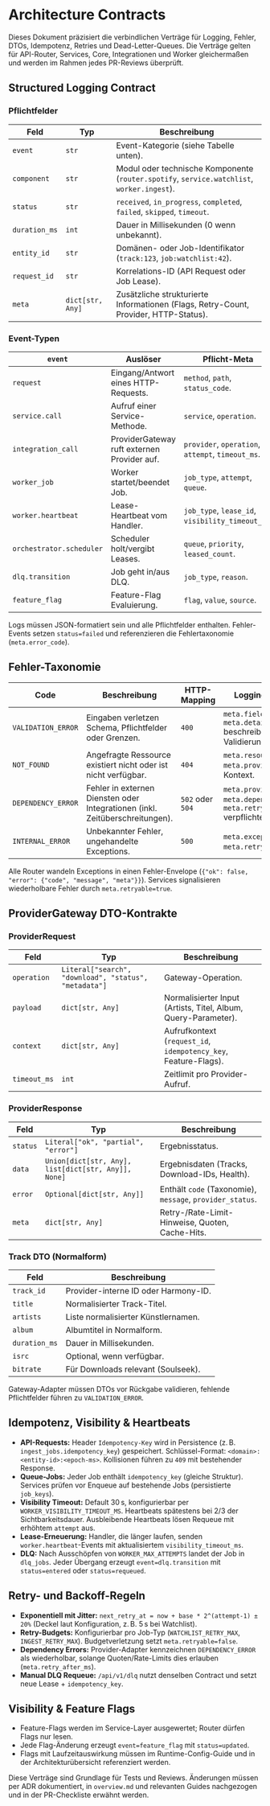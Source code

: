 # Architecture Contracts

Dieses Dokument präzisiert die verbindlichen Verträge für Logging, Fehler, DTOs, Idempotenz, Retries und Dead-Letter-Queues. Die Verträge gelten für API-Router, Services, Core, Integrationen und Worker gleichermaßen und werden im Rahmen jedes PR-Reviews überprüft.

## Structured Logging Contract

### Pflichtfelder
| Feld | Typ | Beschreibung |
| --- | --- | --- |
| `event` | `str` | Event-Kategorie (siehe Tabelle unten). |
| `component` | `str` | Modul oder technische Komponente (`router.spotify`, `service.watchlist`, `worker.ingest`). |
| `status` | `str` | `received`, `in_progress`, `completed`, `failed`, `skipped`, `timeout`. |
| `duration_ms` | `int` | Dauer in Millisekunden (0 wenn unbekannt). |
| `entity_id` | `str` | Domänen- oder Job-Identifikator (`track:123`, `job:watchlist:42`). |
| `request_id` | `str` | Korrelations-ID (API Request oder Job Lease). |
| `meta` | `dict[str, Any]` | Zusätzliche strukturierte Informationen (Flags, Retry-Count, Provider, HTTP-Status). |

### Event-Typen
| `event` | Auslöser | Pflicht-Meta |
| --- | --- | --- |
| `request` | Eingang/Antwort eines HTTP-Requests. | `method`, `path`, `status_code`. |
| `service.call` | Aufruf einer Service-Methode. | `service`, `operation`. |
| `integration_call` | ProviderGateway ruft externen Provider auf. | `provider`, `operation`, `attempt`, `timeout_ms`. |
| `worker_job` | Worker startet/beendet Job. | `job_type`, `attempt`, `queue`. |
| `worker.heartbeat` | Lease-Heartbeat vom Handler. | `job_type`, `lease_id`, `visibility_timeout_ms`. |
| `orchestrator.scheduler` | Scheduler holt/vergibt Leases. | `queue`, `priority`, `leased_count`. |
| `dlq.transition` | Job geht in/aus DLQ. | `job_type`, `reason`. |
| `feature_flag` | Feature-Flag Evaluierung. | `flag`, `value`, `source`. |

Logs müssen JSON-formatiert sein und alle Pflichtfelder enthalten. Fehler-Events setzen `status=failed` und referenzieren die Fehlertaxonomie (`meta.error_code`).

## Fehler-Taxonomie

| Code | Beschreibung | HTTP-Mapping | Logging-Kriterien |
| --- | --- | --- | --- |
| `VALIDATION_ERROR` | Eingaben verletzen Schema, Pflichtfelder oder Grenzen. | `400` | `meta.fields`, `meta.detail` beschreiben Validierungsfehler. |
| `NOT_FOUND` | Angefragte Ressource existiert nicht oder ist nicht verfügbar. | `404` | `meta.resource` und ggf. `meta.provider` ergänzen Kontext. |
| `DEPENDENCY_ERROR` | Fehler in externen Diensten oder Integrationen (inkl. Zeitüberschreitungen). | `502` oder `504` | `meta.provider`, `meta.dependency_status`, `meta.retryable` verpflichtend. |
| `INTERNAL_ERROR` | Unbekannter Fehler, ungehandelte Exceptions. | `500` | `meta.exception_type`, `meta.retryable=false`. |

Alle Router wandeln Exceptions in einen Fehler-Envelope (`{"ok": false, "error": {"code", "message", "meta"}}`). Services signalisieren wiederholbare Fehler durch `meta.retryable=true`.

## ProviderGateway DTO-Kontrakte

### ProviderRequest
| Feld | Typ | Beschreibung |
| --- | --- | --- |
| `operation` | `Literal["search", "download", "status", "metadata"]` | Gateway-Operation. |
| `payload` | `dict[str, Any]` | Normalisierter Input (Artists, Titel, Album, Query-Parameter). |
| `context` | `dict[str, Any]` | Aufrufkontext (`request_id`, `idempotency_key`, Feature-Flags). |
| `timeout_ms` | `int` | Zeitlimit pro Provider-Aufruf. |

### ProviderResponse
| Feld | Typ | Beschreibung |
| --- | --- | --- |
| `status` | `Literal["ok", "partial", "error"]` | Ergebnisstatus. |
| `data` | `Union[dict[str, Any], list[dict[str, Any]], None]` | Ergebnisdaten (Tracks, Download-IDs, Health). |
| `error` | `Optional[dict[str, Any]]` | Enthält `code` (Taxonomie), `message`, `provider_status`. |
| `meta` | `dict[str, Any]` | Retry-/Rate-Limit-Hinweise, Quoten, Cache-Hits. |

### Track DTO (Normalform)
| Feld | Beschreibung |
| --- | --- |
| `track_id` | Provider-interne ID oder Harmony-ID. |
| `title` | Normalisierter Track-Titel. |
| `artists` | Liste normalisierter Künstlernamen. |
| `album` | Albumtitel in Normalform. |
| `duration_ms` | Dauer in Millisekunden. |
| `isrc` | Optional, wenn verfügbar. |
| `bitrate` | Für Downloads relevant (Soulseek). |

Gateway-Adapter müssen DTOs vor Rückgabe validieren, fehlende Pflichtfelder führen zu `VALIDATION_ERROR`.

## Idempotenz, Visibility & Heartbeats
- **API-Requests:** Header `Idempotency-Key` wird in Persistence (z. B. `ingest_jobs.idempotency_key`) gespeichert. Schlüssel-Format: `<domain>:<entity-id>:<epoch-ms>`. Kollisionen führen zu `409` mit bestehender Response.
- **Queue-Jobs:** Jeder Job enthält `idempotency_key` (gleiche Struktur). Services prüfen vor Enqueue auf bestehende Jobs (persistierte `job_keys`).
- **Visibility Timeout:** Default 30 s, konfigurierbar per `WORKER_VISIBILITY_TIMEOUT_MS`. Heartbeats spätestens bei 2/3 der Sichtbarkeitsdauer. Ausbleibende Heartbeats lösen Requeue mit erhöhtem `attempt` aus.
- **Lease-Erneuerung:** Handler, die länger laufen, senden `worker.heartbeat`-Events mit aktualisiertem `visibility_timeout_ms`.
- **DLQ:** Nach Ausschöpfen von `WORKER_MAX_ATTEMPTS` landet der Job in `dlq_jobs`. Jeder Übergang erzeugt `event=dlq.transition` mit `status=entered` oder `status=requeued`.

## Retry- und Backoff-Regeln
- **Exponentiell mit Jitter:** `next_retry_at = now + base * 2^(attempt-1) ± 20%` (Deckel laut Konfiguration, z. B. 5 s bei Watchlist).
- **Retry-Budgets:** Konfigurierbar pro Job-Typ (`WATCHLIST_RETRY_MAX`, `INGEST_RETRY_MAX`). Budgetverletzung setzt `meta.retryable=false`.
- **Dependency Errors:** Provider-Adapter kennzeichnen `DEPENDENCY_ERROR` als wiederholbar, solange Quoten/Rate-Limits dies erlauben (`meta.retry_after_ms`).
- **Manual DLQ Requeue:** `/api/v1/dlq` nutzt denselben Contract und setzt neue Lease + `idempotency_key`.

## Visibility & Feature Flags
- Feature-Flags werden im Service-Layer ausgewertet; Router dürfen Flags nur lesen.
- Jede Flag-Änderung erzeugt `event=feature_flag` mit `status=updated`.
- Flags mit Laufzeitauswirkung müssen im Runtime-Config-Guide und in der Architekturübersicht referenziert werden.

Diese Verträge sind Grundlage für Tests und Reviews. Änderungen müssen per ADR dokumentiert, in `overview.md` und relevanten Guides nachgezogen und in der PR-Checkliste erwähnt werden.
